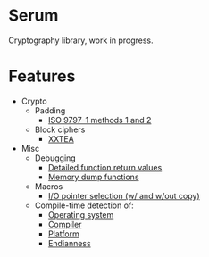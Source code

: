 Serum
===

Cryptography library, work in progress.

Features
===
- Crypto
	- Padding
		- [ISO 9797-1 methods 1 and 2](https://en.wikipedia.org/wiki/ISO/IEC_9797-1#Padding)
	- Block ciphers
		- [XXTEA](https://en.wikipedia.org/wiki/XXTEA)
- Misc
	- Debugging
		- [Detailed function return values](./libserum/core/result.h)
		- [Memory dump functions](./libserum/debug/memdump.h)
	- Macros
		- [I/O pointer selection (w/ and w/out copy)](./libserum/core/ptrarithmetic.h#L40)
	- Compile-time detection of:
		- [Operating system](./libserum/core/detect_os.h)
		- [Compiler](./libserum/core/detect_compiler.h)
		- [Platform](./libserum/core/detect_platform.h)
		- [Endianness](./libserum/core/detect_endianness.h)
